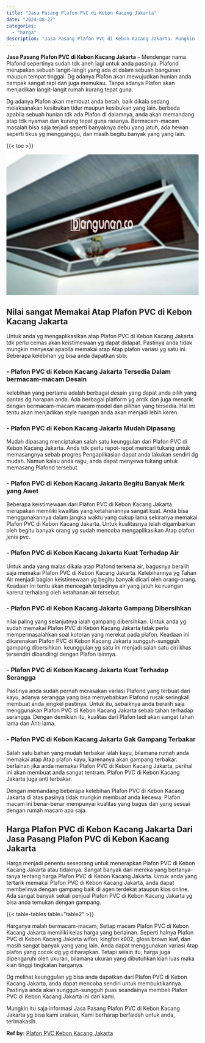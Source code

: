 ```yaml
---
title: "Jasa Pasang Plafon PVC di Kebon Kacang Jakarta"
date: "2024-08-22"
categories: 
  - "harga"
description: "Jasa Pasang Plafon PVC di Kebon Kacang Jakarta. Mungkin itu saja informasi Jasa Pasang Plafon PVC di Kebon Kacang Jakarta yg bisa kami uraikan, Kami berharap..."
---
```


**Jasa Pasang Plafon PVC di Kebon Kacang Jakarta** – Mendengar nama Plafond sepertinya sudah tdk aneh lagi untuk anda pastinya. Plafond merupakan sebuah langit-langit yang ada di dalam sebuah bangunan maupun tempat tinggal. Dg adanya Plafon akan mewujudkan hunian anda nampak sangat rapi dan juga memukau. Tanpa adanya Plafon akan menjadikan langit-langit rumah kurang tepat guna.

Dg adanya Plafon akan membuat anda betah, baik dikala sedang melaksanakan kesibukan tidur maupun kesibukan yang lain. berbeda apabila sebuah hunian tdk ada Plafon di dalamnya, anda akan memandang atap tdk nyaman dan kurang tepat guna rasanya. Bermacam-macam masalah bisa saja terjadi seperti banyaknya debu yang jatuh, ada hewan seperti tikus yg mengganggu, dan masih begitu banyak yang yang lain.

{{< toc >}}

![Jasa Pasang Plafon PVC di Kebon Kacang Jakarta](/images/flafond-pvc-murah21.png)

## Nilai sangat Memakai Atap Plafon PVC di Kebon Kacang Jakarta

Untuk anda yg mengaplikasikan atap Plafon PVC di Kebon Kacang Jakarta tdk perlu cemas akan keistimewaan yg dapat didapat. Pastinya anda tidak mungkin menyesal apabila memakai atap Atap plafon variasi yg satu ini. Beberapa kelebihan yg bisa anda dapatkan sbb:

### \- Plafon PVC di Kebon Kacang Jakarta Tersedia Dalam bermacam-macam Desain

kelebihan yang pertama adalah berbagai desain yang dapat anda pilih yang pantas dg harapan anda. Ada berbagai platform yg antik dan juga menarik dengan bermacam-macam macam model dan pilihan yang tersedia. Hal ini tentu akan menjadikan style ruangan anda akan menjadi lebih keren.

### \- Plafon PVC di Kebon Kacang Jakarta Mudah Dipasang

Mudah dipasang menciptakan salah satu keunggulan dari Plafon PVC di Kebon Kacang Jakarta. Anda tdk perlu repot-repot mencari tukang untuk memasangnya sebab progres Pengaplikasian dapat anda lakukan sendiri dg mudah. Namun kalau anda ragu, anda dapat menyewa tukang untuk memasang Plafond tersebut.

### \- Plafon PVC di Kebon Kacang Jakarta Begitu Banyak Merk yang Awet

Beberapa keistimewaan dari Plafon PVC di Kebon Kacang Jakarta merupakan memiliki kwalitas yang ketahanannya sangat kuat. Anda bisa menggunakannya dalam jangka waktu yang cukup lama sekiranya memakai Plafon PVC di Kebon Kacang Jakarta. Untuk kualitasnya telah digambarkan oleh begitu banyak orang yg sudah mencoba mengaplikasikan Atap plafon jenis pvc.

### \- Plafon PVC di Kebon Kacang Jakarta Kuat Terhadap Air

Untuk anda yang malas dikala atap Plafond terkena air, bagusnya beralih saja memakai Plafon PVC di Kebon Kacang Jakarta. Kelebihannya yg Tahan Air menjadi bagian keistimewaan yg begitu banyak dicari oleh orang-orang. Keadaan ini tentu akan mencegah terjadinya air yang jatuh ke ruangan karena terhalang oleh ketahanan air tersebut.

### \- Plafon PVC di Kebon Kacang Jakarta Gampang Dibersihkan

nilai paling yang selanjutnya ialah gampang dibersihkan. Untuk anda yg sudah memakai Plafon PVC di Kebon Kacang Jakarta tidak perlu mempermasalahkan soal kotoran yang merekat pada plafon. Keadaan ini dikarenakan Plafon PVC di Kebon Kacang Jakarta sungguh-sungguh gampang dibersihkan. keunggulan yg satu ini menjadi salah satu ciri khas tersendiri dibandingi dengan Plafon lainnya.

### \- Plafon PVC di Kebon Kacang Jakarta Kuat Terhadap Serangga

Pastinya anda sudah pernah merasakan variasi Plafond yang terbuat dari kayu, adanya serangga yang bisa menyebabkan Plafond rusak seringkali membuat anda jengkel pastinya. Untuk itu, sebaiknya anda beralih saja menggunakan Plafon PVC di Kebon Kacang Jakarta sebab tahan terhadap serangga. Dengan demikian itu, kualitas dari Plafon tadi akan sangat tahan lama dan Anti lama.

### \- Plafon PVC di Kebon Kacang Jakarta Gak Gampang Terbakar

Salah satu bahan yang mudah terbakar ialah kayu, bilamana rumah anda memakai atap Atap plafon kayu, karenanya akan gampang terbakar. berlainan jika anda memakai Plafon PVC di Kebon Kacang Jakarta, perihal ini akan membuat anda sangat tentram. Plafon PVC di Kebon Kacang Jakarta juga anti terbakar.

Dengan memandang beberapa kelebihan Plafon PVC di Kebon Kacang Jakarta di atas pasinya tidak mungkin membuat anda kecewa. Plafon macam ini benar-benar mempunyai kualitas yang bagus dan yang sesuai dengan rumah macam apa saja.

## Harga Plafon PVC di Kebon Kacang Jakarta Dari Jasa Pasang Plafon PVC di Kebon Kacang Jakarta

Harga menjadi penentu seseorang untuk menerapkan Plafon PVC di Kebon Kacang Jakarta atau tidaknya. Sangat banyak dari mereka yang bertanya-tanya tentang harga Plafon PVC di Kebon Kacang Jakarta. Untuk anda yang tertarik memakai Plafon PVC di Kebon Kacang Jakarta, anda dapat membelinya dengan gampang baik di agen terdekat ataupun kios online. Ada sangat banyak sekali penjual Plafon PVC di Kebon Kacang Jakarta yg bisa anda temukan dengan gampang.

{{< table-tables table="table2" >}}

Harganya malah bermacam-macam, Setiap macam Plafon PVC di Kebon Kacang Jakarta memiliki kelas harga yang berlainan. Seperti halnya Plafon PVC di Kebon Kacang Jakarta wifon, kingfon k902, gloss brown leaf, dan masih sangat banyak yang yang lain. Anda dapat menggunakan variasi Atap plafon yang cocok dg yg diharapkan. Tetapi selain itu, harga juga dipengaruhi oleh ukuran, bilamana ukuran yang dibutuhkan kian luas maka kian tinggi tingkatan harganya.

Dg melihat keunggulan yg bisa anda dapatkan dari Plafon PVC di Kebon Kacang Jakarta, anda dapat mencoba sendiri untuk membuktikannya. Pastinya anda akan sungguh-sungguh puas seandainya membeli Plafon PVC di Kebon Kacang Jakarta ini dari kami.

Mungkin itu saja informasi Jasa Pasang Plafon PVC di Kebon Kacang Jakarta yg bisa kami uraikan, Kami berharap berfaidah untuk anda, terimakasih.

**Ref by:** [Plafon PVC Kebon Kacang Jakarta](https://id.wikipedia.org/wiki/Plafon)
